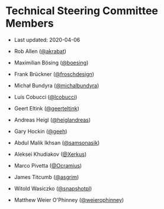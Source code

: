 # Technical Steering Committee Members

- Last updated: 2020-04-06

- Rob Allen ([@akrabat](https://github.com/akrabat))
- Maximilian Bösing ([@boesing](https://github.com/boesing))
- Frank Brückner ([@froschdesign](https://github.com/froschdesign))
- Michał Bundyra ([@michalbundyra](https://github.com/michalbundyra))
- Luís Cobucci ([@lcobucci](https://github.com/lcobucci))
- Geert Eltink ([@geerteltink](https://github.com/geerteltink))
- Andreas Heigl ([@heiglandreas](https://github.com/heiglandreas))
- Gary Hockin ([@geeh](https://github.com/geeh))
- Abdul Malik Ikhsan ([@samsonasik](https://github.com/samsonasik))
- Aleksei Khudiakov ([@Xerkus](https://github.com/Xerkus))
- Marco Pivetta ([@Ocramius](https://github.com/Ocramius))
- James Titcumb ([@asgrim](https://github.com/asgrim))
- Witold Wasiczko ([@snapshotpl](https://github.com/snapshotpl))
- Matthew Weier O'Phinney ([@weierophinney](https://github.com/weierophinney))
